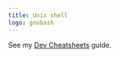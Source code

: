 ```yaml
---
title: Unix shell
logo: gnubash
---
```


See my [Dev Cheatsheets](https://michaelcurrin.github.io/dev-cheatsheets/cheatsheets/shell/) guide.
